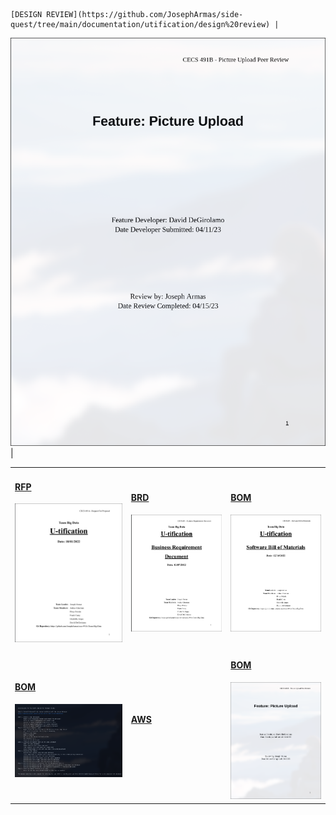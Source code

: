     [DESIGN REVIEW](https://github.com/JosephArmas/side-quest/tree/main/documentation/utification/design%20review) |
![](https://github.com/JosephArmas/side-quest/blob/main/documentation/.assets/design_review_preview.png)|

<table>
  <tr>
    <td>
      <!-- RFP -->
      <a href="https://github.com/JosephArmas/side-quest/tree/main/documentation/utification/RFP">
        <h4>RFP</h4>
      </a>
       <a href="https://github.com/JosephArmas/side-quest/tree/main/documentation/utification/RFP"> 
        <img src="https://github.com/JosephArmas/side-quest/blob/main/documentation/.assets/rfp_preview.png">
      </a> 
    </td>
    <td>
      <!-- BRD -->
      <a href="https://github.com/JosephArmas/side-quest/tree/main/documentation/utification/BRD">
        <h4>BRD</h4>
      </a>
      <a href="https://github.com/JosephArmas/side-quest/tree/main/documentation/utification/BRD"> 
        <img src="https://github.com/JosephArmas/side-quest/blob/main/documentation/.assets/brd_preview.png">
      </a> 
    </td>
    <td>
      <!-- BOM -->
      <a href="https://github.com/JosephArmas/side-quest/tree/main/documentation/utification/bill%20of%20materials">
        <h4>BOM</h4>
      </a>
      <a href="https://github.com/JosephArmas/side-quest/tree/main/documentation/utification/bill%20of%20materials"> 
        <img src="https://github.com/JosephArmas/side-quest/blob/main/documentation/.assets/bom_preview.png">
      </a> 
    </td>
  </tr>
  <tr>
    <td>
      <!-- SQL -->
      <a href="https://github.com/JosephArmas/side-quest/tree/main/documentation/utification/SQL%20Instructions">
        <h4>BOM</h4>
      </a>
      <a href="https://github.com/JosephArmas/side-quest/tree/main/documentation/utification/SQL%20Instructions"> 
        <img src="https://github.com/JosephArmas/side-quest/blob/main/documentation/.assets/sql_preview.png">
      </a> 
    </td>
    <td>
      <!-- AWS -->
      <a href="">
        <h4>AWS</h4>
      </a>
      <a href=""> 
        <img src="">
      </a> 
    </td>
    <td>
      <!-- Design Review -->
      <a href="https://github.com/JosephArmas/side-quest/tree/main/documentation/utification/design%20review">
        <h4>BOM</h4>
      </a>
      <a href="https://github.com/JosephArmas/side-quest/tree/main/documentation/utification/design%20review"> 
        <img src="https://github.com/JosephArmas/side-quest/blob/main/documentation/.assets/design_review_preview.png">
      </a> 
    </td>
  </tr>  
</table>
